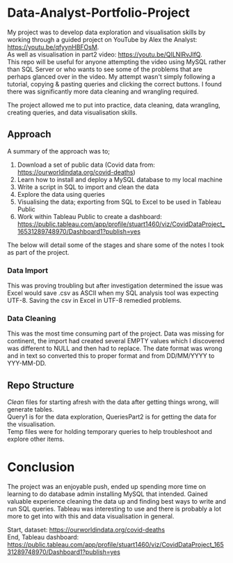 # Data-Analyst-Portfolio-Project

My project was to develop data exploration and visualisation skills by working through a guided project on YouTube by Alex the Analyst: https://youtu.be/qfyynHBFOsM.  
As well as visualisation in part2 video: https://youtu.be/QILNlRvJlfQ.  
This repo will be useful for anyone attempting the video using MySQL rather than SQL Server or who wants to see some of the problems that are perhaps glanced over in the video.
My attempt wasn't simply following a tutorial, copying & pasting queries and clicking the correct buttons. I found there was significantly more data cleaning and wrangling required.


The project allowed me to put into practice, data cleaning, data wrangling, creating queries, and data visualisation skills.  

## Approach

A summary of the approach was to;
1. Download a set of public data (Covid data from: https://ourworldindata.org/covid-deaths)
2. Learn how to install and deploy a MySQL database to my local machine
4. Write a script in SQL to import and clean the data
5. Explore the data using queries
6. Visualising the data; exporting from SQL to Excel to be used in Tableau Public
7. Work within Tableau Public to create a dashboard: https://public.tableau.com/app/profile/stuart1460/viz/CovidDataProject_16531289748970/Dashboard1?publish=yes 

The below will detail some of the stages and share some of the notes I took as part of the project.

### Data Import

This was proving troubling but after investigation determined the issue was Excel would save .csv as ASCII when my SQL analysis tool was expecting UTF-8. Saving the csv in Excel in UTF-8 remedied problems.

### Data Cleaning

This was the most time consuming part of the project. Data was missing for continent, the import had created several EMPTY values which I discovered was different to NULL and then had to replace. The date format was wrong and in text so converted this to proper format and from DD/MM/YYYY to YYY-MM-DD.

## Repo Structure

*Clean* files for starting afresh with the data after getting things wrong, will generate tables.  
Query1 is for the data exploration, QueriesPart2 is for getting the data for the visualisation.  
Temp files were for holding temporary queries to help troubleshoot and explore other items.


# Conclusion

The project was an enjoyable push, ended up spending more time on learning to do database admin installing MySQL that intended. Gained valuable experience cleaning the data up and finding best ways to write and run SQL queries. Tableau was interesting to use and there is probably a lot more to get into with this and data visualisation in general.

Start, dataset: https://ourworldindata.org/covid-deaths  
End, Tableau dashboard: https://public.tableau.com/app/profile/stuart1460/viz/CovidDataProject_16531289748970/Dashboard1?publish=yes 
